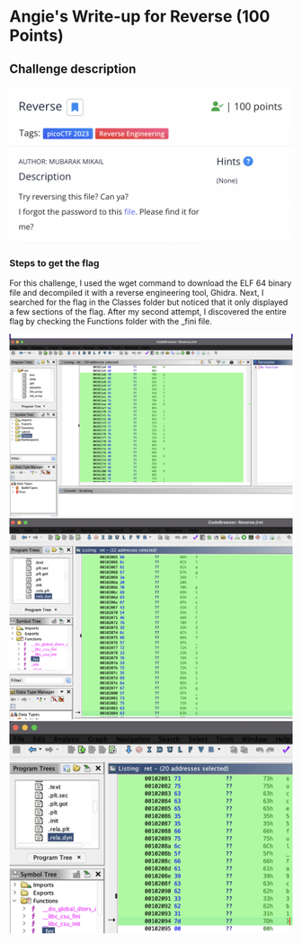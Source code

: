 <h1> Angie's Write-up for Reverse (100 Points) </h1>

<h2>Challenge description</h2>

<img width="700" alt="RE challenge" src="https://github.com/angietechcafe/CTFWriteUps/blob/main/PicoCTF/Reverse%20Engineering/Reverse.png?raw=true">

<h3>Steps to get the flag</h3>

<p>For this challenge, I used the wget command to download the ELF 64 binary file and decompiled it with a reverse engineering tool, Ghidra. Next, I searched for the flag in the Classes folder but noticed that it only displayed a few sections of the flag. After my second attempt, I discovered the entire flag by checking the Functions folder with the _fini file.</p>

<img width="700" alt="reverse_one" src="https://github.com/angietechcafe/CTFWriteUps/blob/main/PicoCTF/Reverse%20Engineering/Classes.png?raw=true">
<img width="700" alt="reverse_one" src="https://github.com/angietechcafe/CTFWriteUps/blob/main/PicoCTF/Reverse%20Engineering/_Fini_One.png?raw=true">
<img width="700" alt="reverse_one" src="https://github.com/angietechcafe/CTFWriteUps/blob/main/PicoCTF/Reverse%20Engineering/_Fini_Two.png?raw=true">
